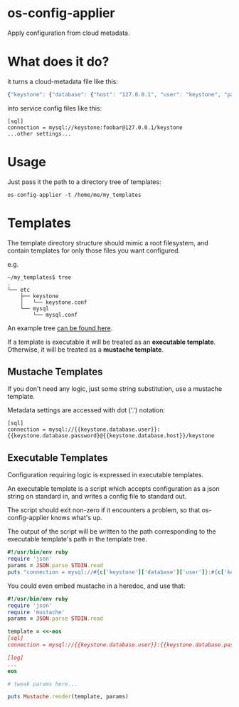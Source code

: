 os-config-applier
=================

Apply configuration from cloud metadata.


# What does it do?

it turns a cloud-metadata file like this:
```javascript
{"keystone": {"database": {"host": "127.0.0.1", "user": "keystone", "password": "foobar"}}}
```
into service config files like this:
```
[sql]
connection = mysql://keystone:foobar@127.0.0.1/keystone
...other settings...
```

# Usage

Just pass it the path to a directory tree of templates:
```
os-config-applier -t /home/me/my_templates
```

# Templates

The template directory structure should mimic a root filesystem, and contain templates for only those files you want configured.

e.g.
```
~/my_templates$ tree
.
└── etc
    ├── keystone
    │   └── keystone.conf
    └── mysql
        └── mysql.conf
```

An example tree [can be found here](https://github.com/tripleo/openstack_config_templates).

If a template is executable it will be treated as an **executable template**.
Otherwise, it will be treated as a **mustache template**.

## Mustache Templates

If you don't need any logic, just some string substitution, use a mustache template.

Metadata settings are accessed with dot ('.') notation:

```
[sql]
connection = mysql://{{keystone.database.user}}:{{keystone.database.password}@{{keystone.database.host}}/keystone
```

## Executable Templates

Configuration requiring logic is expressed in executable templates.

An executable template is a script which accepts configuration as a json string on standard in, and writes a config file to standard out.

The script should exit non-zero if it encounters a problem, so that os-config-applier knows what's up.

The output of the script will be written to the path corresponding to the executable template's path in the template tree.


```ruby
#!/usr/bin/env ruby
require 'json'
params = JSON.parse STDIN.read
puts "connection = mysql://#{c['keystone']['database']['user']}:#{c['keystone']['database']['password']}@#{c['keystone']['database']['host']}/keystone"
```

You could even embed mustache in a heredoc, and use that:
```ruby
#!/usr/bin/env ruby
require 'json'
require 'mustache'
params = JSON.parse STDIN.read

template = <<-eos
[sql]
connection = mysql://{{keystone.database.user}}:{{keystone.database.password}}@{{keystone.database.host}}/keystone

[log]
...
eos

# tweak params here...

puts Mustache.render(template, params)
```

